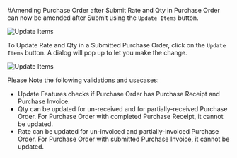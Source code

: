 <!-- add-breadcrumbs -->
#Amending Purchase Order after Submit
Rate and Qty in Purchase Order can now be amended after Submit using the `Update Items` button.

<img alt="Update Items" class="screenshot" src="{{docs_base_url}}/assets/img/articles/po-update-items.png">

To Update Rate and Qty in a Submitted Purchase Order, click on the `Update Items` button. A dialog will pop up to let you make the change.

<img alt="Update Items" class="screenshot" src="{{docs_base_url}}/assets/img/articles/po-update-items-rate-and-qty.gif">

Please Note the following validations and usecases:

- Update Features checks if Purchase Order has Purchase Receipt and Purchase Invoice.
- Qty can be updated for un-received and for partially-received Purchase Order. For Purchase Order with completed Purchase Receipt, it cannot be updated.
- Rate can be updated for un-invoiced and partially-invoiced Purchase Order. For Purchase Order with submitted Purchase Invoice, it cannot be updated.
